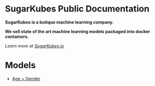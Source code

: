 # SugarKubes Public Documentation

**SugarKubes is a botique machine learning company.**

**We sell state of the art machine learning models packaged into docker containers.**

*Learn more at [SugarKubes.io](https://sugarkubes.io)*

# Models

- [Age + Gender](https://github.com/sugarkubes/docs/master/age_gender.md)
